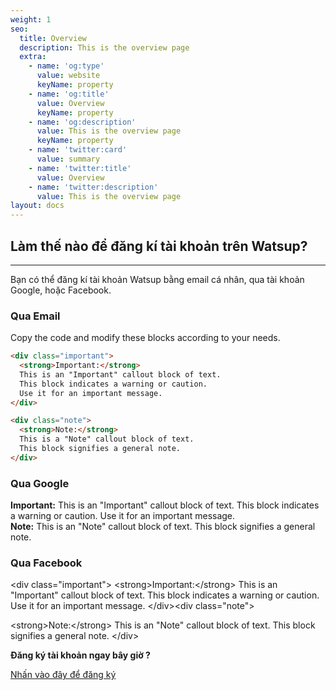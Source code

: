 ```yaml
---
weight: 1
seo:
  title: Overview
  description: This is the overview page
  extra:
    - name: 'og:type'
      value: website
      keyName: property
    - name: 'og:title'
      value: Overview
      keyName: property
    - name: 'og:description'
      value: This is the overview page
      keyName: property
    - name: 'twitter:card'
      value: summary
    - name: 'twitter:title'
      value: Overview
    - name: 'twitter:description'
      value: This is the overview page
layout: docs
---
```

## **Làm thế nào để đăng kí tài khoản trên Watsup?**

<hr>

Bạn có thể đăng kí tài khoản Watsup bằng email cá nhân, qua tài khoản Google, hoặc Facebook.

### Qua Email

Copy the code and modify these blocks according to your needs.

```html
<div class="important">
  <strong>Important:</strong> 
  This is an "Important" callout block of text.
  This block indicates a warning or caution. 
  Use it for an important message. 
</div>
```

```html
<div class="note">
  <strong>Note:</strong> 
  This is a "Note" callout block of text. 
  This block signifies a general note.
</div>
```

### Qua Google

<div class="important">
  <strong>Important:</strong> 
  This is an "Important" callout block of text. 
  This block indicates a warning or caution.
  Use it for an important message. 
</div>

<div class="note">
  <strong>Note:</strong> 
  This is an "Note" callout block of text. 
  This block signifies a general note.
</div>

### Qua Facebook

\<div class="important">
\<strong>Important:\</strong>
This is an "Important" callout block of text.
This block indicates a warning or caution.
Use it for an important message.
\</div>\<div class="note">


\<strong>Note:\</strong>
This is an "Note" callout block of text.
This block signifies a general note.
\</div>

**Đăng ký tài khoản ngay bây giờ ?**

<a href="https://www.stackbit.com/" class="button"> Nhấn vào đây để đăng ký</a>
